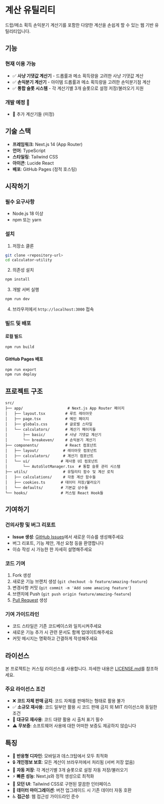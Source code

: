 # 계산 유틸리티

드랍/메소 획득 손익분기 계산기를 포함한 다양한 계산을 손쉽게 할 수 있는 웹 기반 유틸리티입니다.

## 기능

### 현재 이용 가능
- ✅ **사냥 기댓값 계산기** - 드롭률과 메소 획득량을 고려한 사냥 기댓값 계산
- ✅ **손익분기 계산기** - 아이템 드롭률과 메소 획득량을 고려한 손익분기점 계산
- ✅ **통합 슬롯 시스템** - 각 계산기별 3개 슬롯으로 설정 저장/불러오기 지원

### 개발 예정 🚧
- 🚧 추가 계산기들 (미정)

## 기술 스택

- **프레임워크**: Next.js 14 (App Router)
- **언어**: TypeScript
- **스타일링**: Tailwind CSS
- **아이콘**: Lucide React
- **배포**: GitHub Pages (정적 호스팅)

## 시작하기

### 필수 요구사항

- Node.js 18 이상
- npm 또는 yarn

### 설치

1. 저장소 클론
```bash
git clone <repository-url>
cd calculator-utility
```

2. 의존성 설치
```bash
npm install
```

3. 개발 서버 실행
```bash
npm run dev
```

4. 브라우저에서 `http://localhost:3000` 접속

### 빌드 및 배포

#### 로컬 빌드
```bash
npm run build
```

#### GitHub Pages 배포
```bash
npm run export
npm run deploy
```

## 프로젝트 구조

```
src/
├── app/                    # Next.js App Router 페이지
│   ├── layout.tsx         # 루트 레이아웃
│   ├── page.tsx           # 메인 페이지
│   ├── globals.css        # 글로벌 스타일
│   └── calculators/       # 계산기 페이지들
│       ├── basic/         # 사냥 기댓값 계산기
│       └── breakeven/     # 손익분기 계산기
├── components/            # React 컴포넌트
│   ├── layout/           # 레이아웃 컴포넌트
│   ├── calculators/      # 계산기 컴포넌트
│   └── ui/              # 재사용 UI 컴포넌트
│       └── AutoSlotManager.tsx  # 통합 슬롯 관리 시스템
├── utils/                # 유틸리티 함수 및 계산 로직
│   ├── calculations/     # 각종 계산 함수들
│   ├── cookies.ts       # 데이터 저장/불러오기
│   └── defaults/        # 기본값 상수들
└── hooks/               # 커스텀 React Hook들
```

## 기여하기

### 건의사항 및 버그 리포트
- **Issue 생성**: [GitHub Issues](https://github.com/gyeryak/calculator-utility/issues)에서 새로운 이슈를 생성해주세요
- 버그 리포트, 기능 제안, 개선 요청 등을 환영합니다
- 이슈 작성 시 가능한 한 자세히 설명해주세요

### 코드 기여
1. Fork 생성
2. 새로운 기능 브랜치 생성 (`git checkout -b feature/amazing-feature`)
3. 변경사항 커밋 (`git commit -m 'Add some amazing feature'`)
4. 브랜치에 Push (`git push origin feature/amazing-feature`)
5. [Pull Request](https://github.com/gyeryak/calculator-utility/pulls) 생성

### 기여 가이드라인
- 코드 스타일은 기존 코드베이스와 일치시켜주세요
- 새로운 기능 추가 시 관련 문서도 함께 업데이트해주세요
- 커밋 메시지는 명확하고 간결하게 작성해주세요

## 라이선스

본 프로젝트는 커스텀 라이선스를 사용합니다. 자세한 내용은 [LICENSE.md](LICENSE.md)를 참조하세요.

### 주요 라이선스 조건
- ❌ **코드 자체 판매 금지**: 코드 자체를 판매하는 형태로 활용 불가
- ✅ **소규모 재사용**: 코드 일부만 활용 시 코드 판매 금지 외 MIT 라이선스와 동일한 조건
- 📝 **대규모 재사용**: 코드 대량 활용 시 출처 표기 필수
- ⚠️ **무보증**: 소프트웨어 사용에 대한 어떠한 보증도 제공하지 않습니다

## 특징

- 📱 **반응형 디자인**: 모바일과 데스크탑에서 모두 최적화
- 🔒 **개인정보 보호**: 모든 계산이 브라우저에서 처리됨 (서버 저장 없음)
- 💾 **자동 저장**: 각 계산기별 3개 슬롯으로 설정 자동 저장/불러오기
- ⚡ **빠른 성능**: Next.js와 정적 생성으로 최적화
- 🎨 **모던 UI**: Tailwind CSS로 구현된 깔끔한 인터페이스
- 🔄 **데이터 마이그레이션**: 버전 업그레이드 시 기존 데이터 자동 호환
- ♿ **접근성**: 웹 접근성 가이드라인 준수 